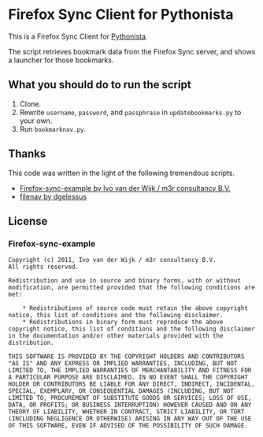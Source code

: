 # Firefox Sync Client for Pythonista
This is a Firefox Sync Client for [Pythonista](http://omz-software.com/pythonista/).

The script retrieves bookmark data from the Firefox Sync server, and shows a launcher for those bookmarks.

## What you should do to run the script
1. Clone.
2. Rewrite ``username``, ``password``, and ``passphrase`` in ``updatebookmarks.py`` to your own.
3. Run ``bookmarknav.py``.

## Thanks
This code was written in the light of the following tremendous scripts.

* [Firefox-sync-example by Ivo van der Wijk / m3r consultancy B.V.](https://github.com/iivvoo/Firefox-sync-example/blob/master/client.py)
* [filenav by dgelessus](https://github.com/dgelessus/pythonista-scripts/blob/master/filenav.py)


## License
### Firefox-sync-example
```
Copyright (c) 2011, Ivo van der Wijk / m3r consultancy B.V.
All rights reserved.

Redistribution and use in source and binary forms, with or without modification, are permitted provided that the following conditions are met:

    * Redistributions of source code must retain the above copyright notice, this list of conditions and the following disclaimer.
    * Redistributions in binary form must reproduce the above copyright notice, this list of conditions and the following disclaimer in the documentation and/or other materials provided with the distribution.

THIS SOFTWARE IS PROVIDED BY THE COPYRIGHT HOLDERS AND CONTRIBUTORS "AS IS" AND ANY EXPRESS OR IMPLIED WARRANTIES, INCLUDING, BUT NOT LIMITED TO, THE IMPLIED WARRANTIES OF MERCHANTABILITY AND FITNESS FOR A PARTICULAR PURPOSE ARE DISCLAIMED. IN NO EVENT SHALL THE COPYRIGHT HOLDER OR CONTRIBUTORS BE LIABLE FOR ANY DIRECT, INDIRECT, INCIDENTAL, SPECIAL, EXEMPLARY, OR CONSEQUENTIAL DAMAGES (INCLUDING, BUT NOT LIMITED TO, PROCUREMENT OF SUBSTITUTE GOODS OR SERVICES; LOSS OF USE, DATA, OR PROFITS; OR BUSINESS INTERRUPTION) HOWEVER CAUSED AND ON ANY THEORY OF LIABILITY, WHETHER IN CONTRACT, STRICT LIABILITY, OR TORT (INCLUDING NEGLIGENCE OR OTHERWISE) ARISING IN ANY WAY OUT OF THE USE OF THIS SOFTWARE, EVEN IF ADVISED OF THE POSSIBILITY OF SUCH DAMAGE.
```
